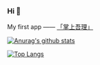 ### Hi 👋

My first app —— [「掌上吾理」](https://www.coolapk.com/apk/285768)

[![Anurag's github stats](https://github-readme-stats.vercel.app/api?username=felikslv01&show_icons=true&theme=dark)](https://github.com/FeliksLv01)

[![Top Langs](https://github-readme-stats.vercel.app/api/top-langs/?username=felikslv01&layout=compact&langs_count=10)](https://github.com/FeliksLv01)
